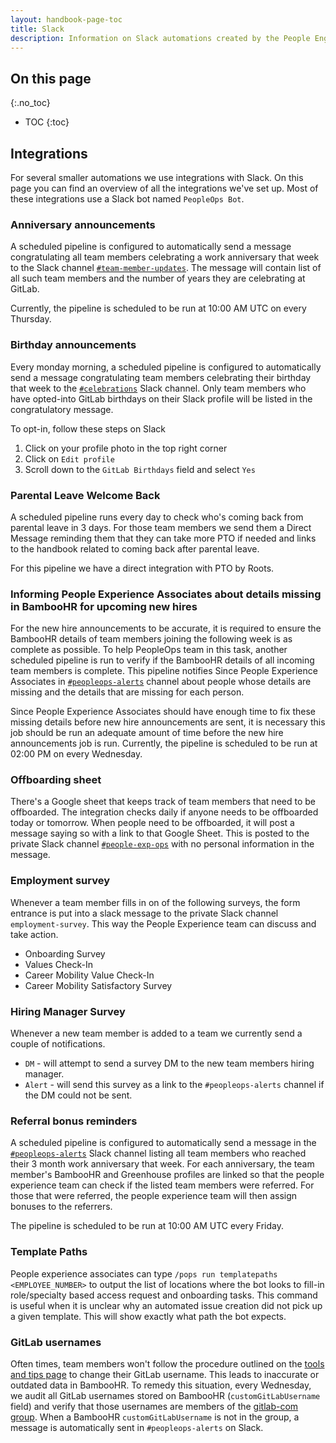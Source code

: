 ```yaml
---
layout: handbook-page-toc
title: Slack
description: Information on Slack automations created by the People Engineering team.
---
```


## On this page
{:.no_toc}

- TOC
{:toc}

## Integrations

For several smaller automations we use integrations with Slack. On this
page you can find an overview of all the integrations we've set up. Most
of these integrations use a Slack bot named `PeopleOps Bot`.

### Anniversary announcements

A scheduled pipeline is configured to automatically send a message
congratulating all team members celebrating a work anniversary that week to the
Slack channel [`#team-member-updates`](https://gitlab.slack.com/archives/CL55Q4U0K). The message will contain list of all such
team members and the number of years they are celebrating at GitLab.

Currently, the pipeline is scheduled to be run at 10:00 AM UTC on every
Thursday.

### Birthday announcements

Every monday morning, a scheduled pipeline is configured to automatically send a message
congratulating team members celebrating their birthday that week to the
[`#celebrations`](https://gitlab.slack.com/archives/C7RLMNSFJ) Slack channel. Only team members who have opted-into GitLab birthdays
on their Slack profile will be listed in the congratulatory message.

To opt-in, follow these steps on Slack

1. Click on your profile photo in the top right corner
1. Click on `Edit profile`
1. Scroll down to the `GitLab Birthdays` field and select `Yes`

### Parental Leave Welcome Back

A scheduled pipeline runs every day to check who's coming back from parental leave in 3 days.
For those team members we send them a Direct Message reminding them that they can take more
PTO if needed and links to the handbook related to coming back after parental leave.

For this pipeline we have a direct integration with PTO by Roots.

### Informing People Experience Associates about details missing in BambooHR for upcoming new hires

For the new hire announcements to be accurate, it is required to ensure the
BambooHR details of team members joining the following week is as complete as
possible. To help PeopleOps team in this task, another scheduled pipeline is
run to verify if the BambooHR details of all incoming team members is complete.
This pipeline notifies Since People Experience Associates in [`#peopleops-alerts`](https://gitlab.slack.com/archives/CLTBQ9XC7) channel
about people whose details are missing and the details that are missing for each
person.

Since People Experience Associates should have enough time to fix these missing
details before new hire announcements are sent, it is necessary this job should
be run an adequate amount of time before the new hire announcements job is run.
Currently, the pipeline is scheduled to be run at 02:00 PM on every Wednesday.

### Offboarding sheet

There's a Google sheet that keeps track of team members that need to be offboarded.
The integration checks daily if anyone needs to be offboarded today or tomorrow. When
people need to be offboarded, it will post a message saying so with a link to that
Google Sheet. This is posted to the private Slack channel [`#people-exp-ops`](https://gitlab.slack.com/archives/C010VHN2EMC) with no
personal information in the message.

### Employment survey

Whenever a team member fills in on of the following surveys, the form entrance
is put into a slack message to the private Slack channel `employment-survey`. This way the
People Experience team can discuss and take action.
- Onboarding Survey
- Values Check-In
- Career Mobility Value Check-In
- Career Mobility Satisfactory Survey

### Hiring Manager Survey
Whenever a new team member is added to a team we currently send a couple of notifications.

- `DM` - will attempt to send a survey DM to the new team members hiring manager.
- `Alert` - will send this survey as a link to the `#peopleops-alerts` channel if the DM could not be sent.

### Referral bonus reminders

A scheduled pipeline is configured to automatically send a message
in the [`#peopleops-alerts`](https://gitlab.slack.com/archives/CLTBQ9XC7) Slack channel listing all team members who reached
their 3 month work anniversary that week. For each anniversary, the team member's
BambooHR and Greenhouse profiles are linked so that the people experience team
can check if the listed team members were referred. For those that were referred, the 
people experience team will then assign bonuses to the referrers.

The pipeline is scheduled to be run at 10:00 AM UTC every Friday.

### Template Paths

People experience associates can type `/pops run templatepaths <EMPLOYEE_NUMBER>` to output
the list of locations where the bot looks to fill-in role/specialty based access request
and onboarding tasks. This command is useful when it is unclear why an automated issue
creation did not pick up a given template. This will show exactly what path the bot expects.

### GitLab usernames
Often times, team members won't follow the procedure outlined on the [tools and tips page](/handbook/tools-and-tips/#change-your-username-at-gitlabcom) to change their GitLab username. This leads to inaccurate or outdated data in BambooHR.
To remedy this situation, every Wednesday, we audit all GitLab usernames stored on BambooHR (`customGitLabUsername` field) and verify that those usernames are members of the [gitlab-com group](https://gitlab.com/groups/gitlab-com/-/group_members). When a BambooHR `customGitLabUsername` is not in the group, a message is automatically sent in `#peopleops-alerts` on Slack.
